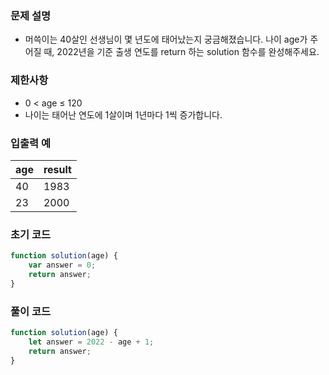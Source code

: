 ### 문제 설명

- 머쓱이는 40살인 선생님이 몇 년도에 태어났는지 궁금해졌습니다. 나이 age가 주어질 때, 2022년을 기준 출생 연도를 return 하는 solution 함수를 완성해주세요.

### 제한사항

- 0 < age ≤ 120
- 나이는 태어난 연도에 1살이며 1년마다 1씩 증가합니다.

### 입출력 예

| age | result |
| --- | --- |
| 40 | 1983 |
| 23 | 2000 |

### 초기 코드

```jsx
function solution(age) {
    var answer = 0;
    return answer;
}
```

### 풀이 코드

```jsx
function solution(age) {
    let answer = 2022 - age + 1;
    return answer;
}
```